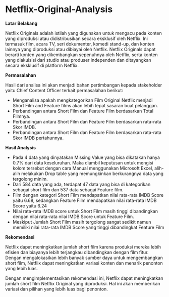 # Netflix-Original-Analysis

**Latar Belakang**

Netflix Originals adalah istilah yang digunakan untuk mengacu pada konten yang diproduksi atau didistribusikan secara eksklusif oleh Netflix. Ini termasuk film, acara TV, seri dokumenter, komedi stand-up, dan konten lainnya yang diproduksi atau dibiayai oleh Netflix. Netflix Originals dapat berarti konten yang dikembangkan sepenuhnya oleh Netflix, serta konten yang diakuisisi dari studio atau produser independen dan ditayangkan secara eksklusif di platform Netflix.

**Permasalahan**

Hasil dari analisa ini akan menjadi bahan pertimbangan kepada stakeholder yaitu Chief Content Officer terkait permasalahan berikut:
- Menganalisa apakah mengkategorikan Film Original Netflix menjadi Short Film and Feature films akan lebih tepat sasaran buat pelanggan.
- Perbandingan antara Short Film dan Feature Film berdasarkan Total Filmnya.
- Perbandingan antara Short Film dan Feature Film berdasarkan rata-rata Skor IMDB.
- Perbandingan antara Short Film dan Feature Film berdasarkan rata-rata Skor IMDB pertahunnya.

**Hasil Analysis**

* Pada 4 data yang dinyatakan Missing Value yang bisa dikatakan hanya 0.7% dari data keseluruhan. Maka diambil keputusan untuk mengisi kolom tersebut dengan cara Manual menggunakan Microsoft Excel, alih-alih melakukan Drop table yang memungkinkan berkurangnya data yang tergolong minim.
* Dari 584 data yang ada, terdapat 47 data yang bisa di kategorikan sebagai short film dan 537 data sebagai Feature film.
* Film dengan kategori Short Film mendapatkan nilai rata-rata IMDB Score yaitu 6.68, sedangkan Feature Film mendapatkan nilai rata-rata IMDB Score yaitu 6.24
* Nilai rata-rata IMDB score untuk Short Film masih tinggi dibandingkan dengan nilai rata-rata nilai IMDB Score untuk Feature Film.
* Meskiput Jumlah Short Film masih tergolong sangat sedikit namun memiliki nilai rata-rata IMDB Score yang tinggi dibandingkat Feature Film

**Rekomendasi**

Netflix dapat meningkatkan jumlah short film karena produksi mereka lebih efisien dan biayanya lebih terjangkau dibandingkan dengan film fitur. Dengan mengalokasikan lebih banyak sumber daya untuk mengembangkan short film, Netflix dapat meningkatkan variasi konten dan menarik penonton yang lebih luas.

Dengan mengimplementasikan rekomendasi ini, Netflix dapat meningkatkan jumlah short film Netflix Original yang diproduksi. Hal ini akan memberikan variasi dan pilihan yang lebih luas bagi penonton.
